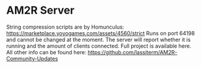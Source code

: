# AM2R Server
String compression scripts are by Homunculus: https://marketplace.yoyogames.com/assets/4560/strict
Runs on port 64198 and cannot be changed at the moment.
The server will report whether it is running and the amount of clients connected.
Full project is available here.
All other info can be found here: https://github.com/lassiterm/AM2R-Community-Updates

